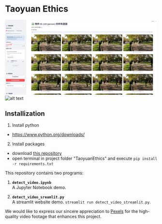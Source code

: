 # Taoyuan Ethics

![alt text](image-3.png)
![alt text](image-4.png)

## Installization
1. Install python 
- https://www.python.org/downloads/
2. Install packages
- download [this repository](https://github.com/ugtony/TaoyuanEthics)
- open terminal in project folder "TaoyuanEthics" and execute
   `pip install -r requirements.txt`

This repository contains two programs:

1. **`detect_video.ipynb`**  
    A Jupyter Notebook demo.

2. **`detect_video_sreamlit.py`**  
    A streamlit website demo. 
    `streamlit run detect_video_streamlit.py`.  

We would like to express our sincere appreciation to [Pexels](https://www.pexels.com/) for the high-quality video footage that enhances this project.